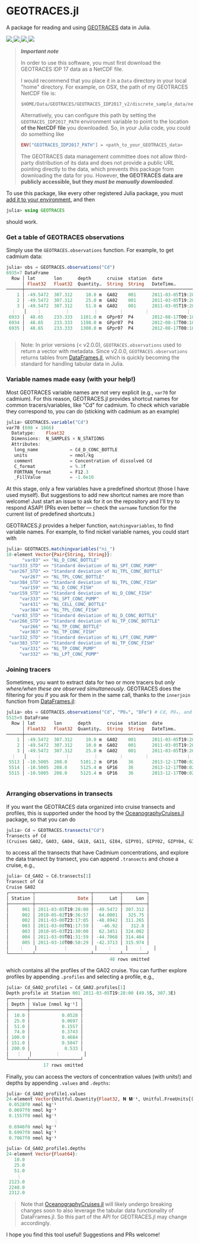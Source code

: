 # GEOTRACES.jl

A package for reading and using [GEOTRACES](https://www.geotraces.org/) data in Julia.

<p>
  <a href="https://github.com/briochemc/GEOTRACES.jl/actions">
    <img src="https://img.shields.io/github/workflow/status/briochemc/GEOTRACES.jl/Mac%20OS%20X?label=OSX&logo=Apple&logoColor=white&style=flat-square">
  </a>
  <a href="https://github.com/briochemc/GEOTRACES.jl/actions">
    <img src="https://img.shields.io/github/workflow/status/briochemc/GEOTRACES.jl/Linux?label=Linux&logo=Linux&logoColor=white&style=flat-square">
  </a>
  <a href="https://github.com/briochemc/GEOTRACES.jl/actions">
    <img src="https://img.shields.io/github/workflow/status/briochemc/GEOTRACES.jl/Windows?label=Windows&logo=Windows&logoColor=white&style=flat-square">
  </a>
  <a href="https://codecov.io/gh/briochemc/GEOTRACES.jl">
    <img src="https://img.shields.io/codecov/c/github/briochemc/GEOTRACES.jl/master?label=Codecov&logo=codecov&logoColor=white&style=flat-square">
  </a>
</p>

> ***Important note***
>
> In order to use this software, you must first download the GEOTRACES IDP 17 data as a NetCDF file.
>
> I would recommend that you place it in a `Data` directory in your local "home" directory.
> For example, on OSX, the path of my GEOTRACES NetCDF file is:
>
> ```
> $HOME/Data/GEOTRACES/GEOTRACES_IDP2017_v2/discrete_sample_data/netcdf/GEOTRACES_IDP2017_v2_Discrete_Sample_Data.nc
> ```
>
> Alternatively, you can configure this path by setting the `GEOTRACES_IDP2017_PATH` environment variable to point to the location **of the NetCDF file** you downloaded.
> So, in your Julia code, you could do something like
>
> ```julia
> ENV["GEOTRACES_IDP2017_PATH"] = <path_to_your_GEOTRACES_data>
> ```
>
> The GEOTRACES data management committee does not allow third-party distribution of its data and does not provide a public URL pointing directly to the data, which prevents this package from downloading the data for you.
> However, **the GEOTRACES data are publicly accessible, but they *must be manually downloaded***.

To use this package, like every other registered Julia package, you must [add it to your environment](https://julialang.github.io/Pkg.jl/v1/managing-packages/#Adding-registered-packages), and then

```julia
julia> using GEOTRACES
```

should work.

### Get a table of GEOTRACES observations

Simply use the `GEOTRACES.observations` function. For example, to get cadmium data:

```julia
julia> obs = GEOTRACES.observations("Cd")
6935×7 DataFrame
  Row │ lat       lon      depth      cruise  station  date                 Cd
      │ Float32   Float32  Quantity…  String  String   DateTime…            Quantity…
──────┼──────────────────────────────────────────────────────────────────────────────────────
    1 │ -49.5472  307.312     10.0 m  GA02    001      2011-03-05T19:28:00  0.0528 nmol kg⁻¹
    2 │ -49.5472  307.312     25.0 m  GA02    001      2011-03-05T19:28:00  0.0697 nmol kg⁻¹
    3 │ -49.5472  307.312     51.0 m  GA02    001      2011-03-05T19:28:00  0.1557 nmol kg⁻¹
  ⋮   │    ⋮         ⋮         ⋮        ⋮        ⋮              ⋮                  ⋮
 6933 │  48.65    233.333   1101.0 m  GPpr07  P4       2012-08-17T00:18:42  1.0396 nmol kg⁻¹
 6934 │  48.65    233.333   1198.0 m  GPpr07  P4       2012-08-17T00:18:42  1.0376 nmol kg⁻¹
 6935 │  48.65    233.333   1300.0 m  GPpr07  P4       2012-08-17T00:18:42  1.0307 nmol kg⁻¹
                                                                            6929 rows omitted
```

> Note: In prior versions (< v2.0.0), `GEOTRACES.observations` used to return a vector with metadata. Since v2.0.0, `GEOTRACES.observations` returns tables from [DataFrames.jl](https://github.com/JuliaData/DataFrames.jl), which is quickly becoming the standard for handling tabular data in Julia.

### Variable names made easy (with your help!)

Most GEOTRACES variable names are not very explicit (e.g., `var70` for cadmium).
For this reason, GEOTRACES.jl provides shortcut names for common tracers/variables, like "Cd" for cadmium.
To check which variable they correspond to, you can do (sticking with cadmium as an example)

```julia
julia> GEOTRACES.variable("Cd")
var70 (698 × 1866)
  Datatype:    Float32
  Dimensions:  N_SAMPLES × N_STATIONS
  Attributes:
   long_name            = Cd_D_CONC_BOTTLE
   units                = nmol/kg
   comment              = Concentration of dissolved Cd
   C_format             = %.3f
   FORTRAN_format       = F12.3
   _FillValue           = -1.0e10
```
At this stage, only a few variables have a predefined shortcut (those I have used myself).
But suggestions to add new shortcut names are more than welcome! Just start an issue to ask for it on the repository and I'll try to respond ASAP!
(PRs even better — check the `varname` function for the current list of predefined shortcuts.)

GEOTRACES.jl provides a helper function, `matchingvariables`, to find variable names. For example, to find nickel variable names, you could start with

```julia
julia> GEOTRACES.matchingvariables("ni_")
18-element Vector{Pair{String, String}}:
      "var83" => "Ni_D_CONC_BOTTLE"
 "var333_STD" => "Standard deviation of Ni_SPT_CONC_PUMP"
 "var267_STD" => "Standard deviation of Ni_TPL_CONC_BOTTLE"
     "var267" => "Ni_TPL_CONC_BOTTLE"
 "var384_STD" => "Standard deviation of Ni_TPL_CONC_FISH"
     "var159" => "Ni_D_CONC_FISH"
 "var159_STD" => "Standard deviation of Ni_D_CONC_FISH"
     "var333" => "Ni_SPT_CONC_PUMP"
     "var431" => "Ni_CELL_CONC_BOTTLE"
     "var384" => "Ni_TPL_CONC_FISH"
  "var83_STD" => "Standard deviation of Ni_D_CONC_BOTTLE"
 "var266_STD" => "Standard deviation of Ni_TP_CONC_BOTTLE"
     "var266" => "Ni_TP_CONC_BOTTLE"
     "var383" => "Ni_TP_CONC_FISH"
 "var332_STD" => "Standard deviation of Ni_LPT_CONC_PUMP"
 "var383_STD" => "Standard deviation of Ni_TP_CONC_FISH"
     "var331" => "Ni_TP_CONC_PUMP"
     "var332" => "Ni_LPT_CONC_PUMP"
```

### Joining tracers

Sometimes, you want to extract data for two or more tracers but *only where/when these are observed simultaneously*. GEOTRACES does the filtering for you if you ask for them in the same call, thanks to the `innerjoin` function from [DataFrames.jl](https://github.com/JuliaData/DataFrames.jl):

```julia
julia> obs = GEOTRACES.observations("Cd", "PO₄", "DFe") # Cd, PO₄, and DFe obs with units
5515×9 DataFrame
  Row │ lat       lon      depth      cruise  station  date                 Cd                  PO₄             DFe
      │ Float32   Float32  Quantity…  String  String   DateTime…            Quantity…           Quantity…       Quantity…
──────┼────────────────────────────────────────────────────────────────────────────────────────────────────────────────────────────
    1 │ -49.5472  307.312     10.0 m  GA02    001      2011-03-05T19:28:00  0.0528 nmol kg⁻¹    1.01 μmol kg⁻¹  0.52 nmol kg⁻¹
    2 │ -49.5472  307.312     10.0 m  GA02    001      2011-03-05T19:28:00  0.0528 nmol kg⁻¹    1.01 μmol kg⁻¹  0.52 nmol kg⁻¹
    3 │ -49.5472  307.312     25.0 m  GA02    001      2011-03-05T19:28:00  0.0697 nmol kg⁻¹    2.37 μmol kg⁻¹  0.37 nmol kg⁻¹
  ⋮   │    ⋮         ⋮         ⋮        ⋮        ⋮              ⋮                   ⋮                 ⋮                 ⋮
 5513 │ -10.5005  208.0     5101.2 m  GP16    36       2013-12-17T00:02:27  0.7295 nmol kg⁻¹    2.32 μmol kg⁻¹  0.44 nmol kg⁻¹
 5514 │ -10.5005  208.0     5125.4 m  GP16    36       2013-12-17T00:02:27  0.720312 nmol kg⁻¹  2.31 μmol kg⁻¹  0.482927 nmol kg⁻¹
 5515 │ -10.5005  208.0     5125.4 m  GP16    36       2013-12-17T00:02:27  0.720312 nmol kg⁻¹  2.31 μmol kg⁻¹  0.482927 nmol kg⁻¹
                                                                                                                  5509 rows omitted
```

### Arranging observations in transects

If you want the GEOTRACES data organized into cruise transects and profiles, this is supported under the hood by the [OceanographyCruises.jl](https://github.com/briochemc/OceanographyCruises.jl) package, so that you can do

```julia
julia> Cd = GEOTRACES.transects("Cd")
Transects of Cd
(Cruises GA02, GA03, GA04, GA10, GA11, GI04, GIPY01, GIPY02, GIPY04, GIPY05, GIPY06, GIPY13, GP02, GP13, GP16, GP18, GPpr01, GPpr02, and GPpr07.)
```

to access all the transects that have Cadmium concentrations, and explore the data transect by transect, you can append `.transects` and chose a cruise, e.g.,

```julia
julia> Cd_GA02 = Cd.transects[1]
Transect of Cd
Cruise GA02
┌─────────┬─────────────────────┬──────────┬─────────┐
│ Station │                Date │      Lat │     Lon │
├─────────┼─────────────────────┼──────────┼─────────┤
│     001 │ 2011-03-05T19:28:00 │ -49.5472 │ 307.312 │
│     002 │ 2010-05-02T19:36:57 │  64.0001 │  325.75 │
│     002 │ 2011-03-06T23:17:05 │ -48.8942 │ 311.265 │
│     003 │ 2011-03-08T01:17:59 │   -46.92 │   312.8 │
│     003 │ 2010-05-03T21:30:00 │  62.3451 │ 324.002 │
│     004 │ 2011-03-09T01:31:59 │ -44.7068 │ 314.464 │
│     005 │ 2011-03-10T00:58:29 │ -42.3713 │ 315.974 │
│    ⋮    │          ⋮          │    ⋮     │    ⋮    │
└─────────┴─────────────────────┴──────────┴─────────┘
                                       48 rows omitted
```

which contains all the profiles of the GA02 cruise. You can further explore profiles by appending `.profiles` and selecting a profile, e.g.,

```julia
julia> Cd_GA02_profile1 = Cd_GA02.profiles[1]
Depth profile at Station 001 2011-03-05T19:28:00 (49.5S, 307.3E)
┌───────┬───────────────────┐
│ Depth │ Value [nmol kg⁻¹] │
├───────┼───────────────────┤
│  10.0 │            0.0528 │
│  25.0 │            0.0697 │
│  51.0 │            0.1557 │
│  74.0 │            0.3743 │
│ 100.0 │            0.4684 │
│ 151.0 │            0.5047 │
│ 200.0 │             0.533 │
│   ⋮   │         ⋮         │
└───────┴───────────────────┘
              17 rows omitted
```

Finally, you can access the vectors of concentration values (with units!) and depths by appending `.values` and `.depths`:

```julia
julia> Cd_GA02_profile1.values
24-element Vector{Unitful.Quantity{Float32, 𝐍 𝐌⁻¹, Unitful.FreeUnits{(kg⁻¹, nmol), 𝐍 𝐌⁻¹, nothing}}}:
 0.0528f0 nmol kg⁻¹
 0.0697f0 nmol kg⁻¹
 0.1557f0 nmol kg⁻¹
                  ⋮
 0.6946f0 nmol kg⁻¹
 0.6997f0 nmol kg⁻¹
 0.7067f0 nmol kg⁻¹

julia> Cd_GA02_profile1.depths
24-element Vector{Float64}:
   10.0
   25.0
   51.0
    ⋮
 2123.0
 2248.0
 2312.0
```

> Note that [OceanographyCruises.jl](https://github.com/briochemc/OceanographyCruises.jl) will likely undergo breaking changes soon to also leverage the tabular data functionality of DataFrames.jl. So this part of the API for GEOTRACES.jl may change accordingly.

I hope you find this tool useful! Suggestions and PRs welcome!
